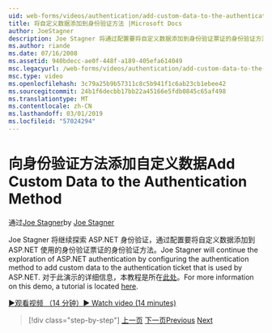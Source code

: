 ```yaml
---
uid: web-forms/videos/authentication/add-custom-data-to-the-authentication-method
title: 将自定义数据添加到身份验证方法 |Microsoft Docs
author: JoeStagner
description: Joe Stagner 将通过配置要将自定义数据添加到身份验证票证的身份验证方法来继续探索 ASP.NET 身份验证...
ms.author: riande
ms.date: 07/16/2008
ms.assetid: 940bdecc-ae0f-448f-a189-405efa614049
msc.legacyurl: /web-forms/videos/authentication/add-custom-data-to-the-authentication-method
msc.type: video
ms.openlocfilehash: 3c79a25b9b57311c8c5b941f1c6ab23cb1ebee42
ms.sourcegitcommit: 24b1f6decbb17bb22a45166e5fdb0845c65af498
ms.translationtype: MT
ms.contentlocale: zh-CN
ms.lasthandoff: 03/01/2019
ms.locfileid: "57024294"
---
```

<a name="add-custom-data-to-the-authentication-method"></a><span data-ttu-id="0ec9e-103">向身份验证方法添加自定义数据</span><span class="sxs-lookup"><span data-stu-id="0ec9e-103">Add Custom Data to the Authentication Method</span></span>
====================
<span data-ttu-id="0ec9e-104">通过[Joe Stagner](https://github.com/JoeStagner)</span><span class="sxs-lookup"><span data-stu-id="0ec9e-104">by [Joe Stagner](https://github.com/JoeStagner)</span></span>

<span data-ttu-id="0ec9e-105">Joe Stagner 将继续探索 ASP.NET 身份验证，通过配置要将自定义数据添加到 ASP.NET 使用的身份验证票证的身份验证方法。</span><span class="sxs-lookup"><span data-stu-id="0ec9e-105">Joe Stagner will continue the exploration of ASP.NET authentication by configuring the authentication method to add custom data to the authentication ticket that is used by ASP.NET.</span></span> <span data-ttu-id="0ec9e-106">对于此演示的详细信息，本教程是所在[此处](../../overview/older-versions-security/introduction/forms-authentication-configuration-and-advanced-topics-vb.md)。</span><span class="sxs-lookup"><span data-stu-id="0ec9e-106">For more information on this demo, a tutorial is located [here](../../overview/older-versions-security/introduction/forms-authentication-configuration-and-advanced-topics-vb.md).</span></span>

[<span data-ttu-id="0ec9e-107">&#9654;观看视频 （14 分钟）</span><span class="sxs-lookup"><span data-stu-id="0ec9e-107">&#9654; Watch video (14 minutes)</span></span>](https://channel9.msdn.com/Blogs/ASP-NET-Site-Videos/add-custom-data-to-the-authentication-method)

> [!div class="step-by-step"]
> <span data-ttu-id="0ec9e-108">[上一页](forms-login-custom-key-configuration.md)
> [下一页](use-custom-principal-objects.md)</span><span class="sxs-lookup"><span data-stu-id="0ec9e-108">[Previous](forms-login-custom-key-configuration.md)
[Next](use-custom-principal-objects.md)</span></span>
